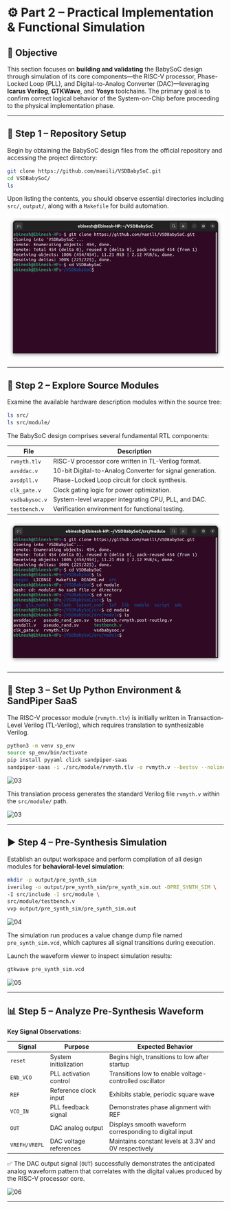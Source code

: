 # ⚙️ Part 2 – Practical Implementation & Functional Simulation

## 🎯 Objective

This section focuses on **building and validating** the BabySoC design through simulation of its core components—the RISC-V processor, Phase-Locked Loop (PLL), and Digital-to-Analog Converter (DAC)—leveraging **Icarus Verilog**, **GTKWave**, and **Yosys** toolchains.
The primary goal is to confirm correct logical behavior of the System-on-Chip before proceeding to the physical implementation phase.

---

## 🧩 Step 1 – Repository Setup

Begin by obtaining the BabySoC design files from the official repository and accessing the project directory:

```bash
git clone https://github.com/manili/VSDBabySoC.git
cd VSDBabySoC/
ls
```

Upon listing the contents, you should observe essential directories including `src/`, `output/`, along with a `Makefile` for build automation.

![01](images/1.png)

---

## 🧱 Step 2 – Explore Source Modules

Examine the available hardware description modules within the source tree:

```bash
ls src/
ls src/module/
```

The BabySoC design comprises several fundamental RTL components:

| File           | Description                                     |
| -------------- | ----------------------------------------------- |
| `rvmyth.tlv`   | RISC-V processor core written in TL-Verilog format. |
| `avsddac.v`    | 10-bit Digital-to-Analog Converter for signal generation. |
| `avsdpll.v`    | Phase-Locked Loop circuit for clock synthesis. |
| `clk_gate.v`   | Clock gating logic for power optimization. |
| `vsdbabysoc.v` | System-level wrapper integrating CPU, PLL, and DAC. |
| `testbench.v`  | Verification environment for functional testing. |

![02](images/2.png)

---

## 🧠 Step 3 – Set Up Python Environment & SandPiper SaaS

The RISC-V processor module (`rvmyth.tlv`) is initially written in Transaction-Level Verilog (TL-Verilog), which requires translation to synthesizable Verilog.

```bash
python3 -m venv sp_env
source sp_env/bin/activate
pip install pyyaml click sandpiper-saas
sandpiper-saas -i ./src/module/rvmyth.tlv -o rvmyth.v --bestsv --noline -p verilog --outdir ./src/module/
```

![03](images/03.png)

This translation process generates the standard Verilog file `rvmyth.v` within the `src/module/` path.

![03](./images/03b.png)

---

## ▶️ Step 4 – Pre-Synthesis Simulation

Establish an output workspace and perform compilation of all design modules for **behavioral-level simulation**:

```bash
mkdir -p output/pre_synth_sim
iverilog -o output/pre_synth_sim/pre_synth_sim.out -DPRE_SYNTH_SIM \
-I src/include -I src/module \
src/module/testbench.v
vvp output/pre_synth_sim/pre_synth_sim.out
```

![04](./images/04.png)

The simulation run produces a value change dump file named `pre_synth_sim.vcd`, which captures all signal transitions during execution.

Launch the waveform viewer to inspect simulation results:

```bash
gtkwave pre_synth_sim.vcd
```

![05](./images/05.png)

---

## 📊 Step 5 – Analyze Pre-Synthesis Waveform

**Key Signal Observations:**

| Signal        | Purpose              | Expected Behavior                        |
| ------------- | --------------------- | ---------------------------------------- |
| `reset`       | System initialization | Begins high, transitions to low after startup |
| `ENb_VCO`     | PLL activation control | Transitions low to enable voltage-controlled oscillator |
| `REF`         | Reference clock input | Exhibits stable, periodic square wave |
| `VCO_IN`      | PLL feedback signal | Demonstrates phase alignment with REF |
| `OUT`         | DAC analog output | Displays smooth waveform corresponding to digital input |
| `VREFH/VREFL` | DAC voltage references | Maintains constant levels at 3.3V and 0V respectively |

✅ The DAC output signal (`OUT`) successfully demonstrates the anticipated analog waveform pattern that correlates with the digital values produced by the RISC-V processor core.

![06](./images/06.png)

---
